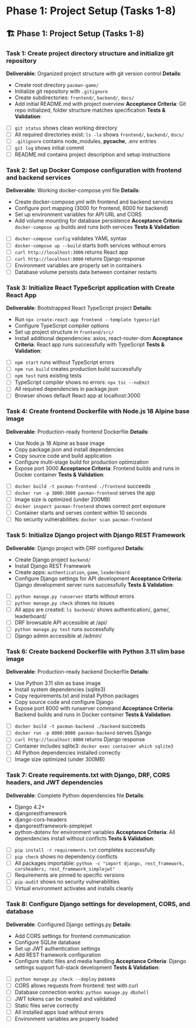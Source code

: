 # Phase 1: Project Setup (Tasks 1-8)

## 🏗️ Phase 1: Project Setup (Tasks 1-8)

### Task 1: Create project directory structure and initialize git repository
**Deliverable**: Organized project structure with git version control
**Details**:
- Create root directory `pacman-game/`
- Initialize git repository with `.gitignore`
- Create subdirectories: `frontend/`, `backend/`, `docs/`
- Add initial README.md with project overview
**Acceptance Criteria**: Git repo initialized, folder structure matches specification
**Tests & Validation**:
- [ ] `git status` shows clean working directory
- [ ] All required directories exist: `ls -la` shows `frontend/`, `backend/`, `docs/`
- [ ] `.gitignore` contains node_modules, __pycache__, .env entries
- [ ] `git log` shows initial commit
- [ ] README.md contains project description and setup instructions

### Task 2: Set up Docker Compose configuration with frontend and backend services
**Deliverable**: Working docker-compose.yml file
**Details**:
- Create docker-compose.yml with frontend and backend services
- Configure port mapping (3000 for frontend, 8000 for backend)
- Set up environment variables for API URL and CORS
- Add volume mounting for database persistence
**Acceptance Criteria**: `docker-compose up` builds and runs both services
**Tests & Validation**:
- [ ] `docker-compose config` validates YAML syntax
- [ ] `docker-compose up --build` starts both services without errors
- [ ] `curl http://localhost:3000` returns React app
- [ ] `curl http://localhost:8000` returns Django response
- [ ] Environment variables are properly set in containers
- [ ] Database volume persists data between container restarts

### Task 3: Initialize React TypeScript application with Create React App
**Deliverable**: Bootstrapped React TypeScript project
**Details**:
- Run `npx create-react-app frontend --template typescript`
- Configure TypeScript compiler options
- Set up project structure in `frontend/src/`
- Install additional dependencies: axios, react-router-dom
**Acceptance Criteria**: React app runs successfully with TypeScript
**Tests & Validation**:
- [ ] `npm start` runs without TypeScript errors
- [ ] `npm run build` creates production build successfully
- [ ] `npm test` runs existing tests
- [ ] TypeScript compiler shows no errors: `npx tsc --noEmit`
- [ ] All required dependencies in package.json
- [ ] Browser shows default React app at localhost:3000

### Task 4: Create frontend Dockerfile with Node.js 18 Alpine base image
**Deliverable**: Production-ready frontend Dockerfile
**Details**:
- Use Node.js 18 Alpine as base image
- Copy package.json and install dependencies
- Copy source code and build application
- Configure multi-stage build for production optimization
- Expose port 3000
**Acceptance Criteria**: Frontend builds and runs in Docker container
**Tests & Validation**:
- [ ] `docker build -t pacman-frontend ./frontend` succeeds
- [ ] `docker run -p 3000:3000 pacman-frontend` serves the app
- [ ] Image size is optimized (under 200MB)
- [ ] `docker inspect pacman-frontend` shows correct port exposure
- [ ] Container starts and serves content within 10 seconds
- [ ] No security vulnerabilities: `docker scan pacman-frontend`

### Task 5: Initialize Django project with Django REST Framework
**Deliverable**: Django project with DRF configured
**Details**:
- Create Django project `backend/`
- Install Django REST Framework
- Create apps: `authentication`, `game`, `leaderboard`
- Configure Django settings for API development
**Acceptance Criteria**: Django development server runs successfully
**Tests & Validation**:
- [ ] `python manage.py runserver` starts without errors
- [ ] `python manage.py check` shows no issues
- [ ] All apps are created: `ls backend/` shows authentication/, game/, leaderboard/
- [ ] DRF browsable API accessible at /api/
- [ ] `python manage.py test` runs successfully
- [ ] Django admin accessible at /admin/

### Task 6: Create backend Dockerfile with Python 3.11 slim base image
**Deliverable**: Production-ready backend Dockerfile
**Details**:
- Use Python 3.11 slim as base image
- Install system dependencies (sqlite3)
- Copy requirements.txt and install Python packages
- Copy source code and configure Django
- Expose port 8000 with runserver command
**Acceptance Criteria**: Backend builds and runs in Docker container
**Tests & Validation**:
- [ ] `docker build -t pacman-backend ./backend` succeeds
- [ ] `docker run -p 8000:8000 pacman-backend` serves Django
- [ ] `curl http://localhost:8000` returns Django response
- [ ] Container includes sqlite3: `docker exec container which sqlite3`
- [ ] All Python dependencies installed correctly
- [ ] Image size optimized (under 300MB)

### Task 7: Create requirements.txt with Django, DRF, CORS headers, and JWT dependencies
**Deliverable**: Complete Python dependencies file
**Details**:
- Django 4.2+
- djangorestframework
- django-cors-headers
- djangorestframework-simplejwt
- python-dotenv for environment variables
**Acceptance Criteria**: All dependencies install without conflicts
**Tests & Validation**:
- [ ] `pip install -r requirements.txt` completes successfully
- [ ] `pip check` shows no dependency conflicts
- [ ] All packages importable: `python -c "import django, rest_framework, corsheaders, rest_framework_simplejwt"`
- [ ] Requirements are pinned to specific versions
- [ ] `pip-audit` shows no security vulnerabilities
- [ ] Virtual environment activates and installs cleanly

### Task 8: Configure Django settings for development, CORS, and database
**Deliverable**: Configured Django settings.py
**Details**:
- Add CORS settings for frontend communication
- Configure SQLite database
- Set up JWT authentication settings
- Add REST framework configuration
- Configure static files and media handling
**Acceptance Criteria**: Django settings support full-stack development
**Tests & Validation**:
- [ ] `python manage.py check --deploy` passes
- [ ] CORS allows requests from frontend: test with curl
- [ ] Database connection works: `python manage.py dbshell`
- [ ] JWT tokens can be created and validated
- [ ] Static files serve correctly
- [ ] All installed apps load without errors
- [ ] Environment variables are properly loaded